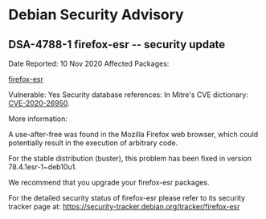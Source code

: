 
Debian Security Advisory
========================


DSA-4788-1 firefox-esr -- security update
-----------------------------------------



Date Reported:
10 Nov 2020
Affected Packages:

[firefox-esr](https://packages.debian.org/src:firefox-esr)

Vulnerable:
Yes
Security database references:
In Mitre's CVE dictionary: [CVE-2020-26950](https://security-tracker.debian.org/tracker/CVE-2020-26950).  

More information:

A use-after-free was found in the Mozilla Firefox web browser, which
could potentially result in the execution of arbitrary code.


For the stable distribution (buster), this problem has been fixed in
version 78.4.1esr-1~deb10u1.


We recommend that you upgrade your firefox-esr packages.


For the detailed security status of firefox-esr please refer to
its security tracker page at:
<https://security-tracker.debian.org/tracker/firefox-esr>





